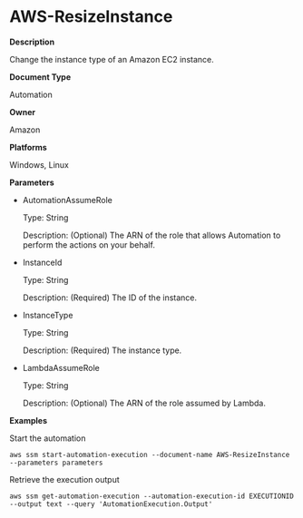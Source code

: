 # AWS\-ResizeInstance<a name="automation-aws-resizeinstance"></a>

**Description**

Change the instance type of an Amazon EC2 instance\.

**Document Type**

Automation

**Owner**

Amazon

**Platforms**

Windows, Linux

**Parameters**
+ AutomationAssumeRole

  Type: String

  Description: \(Optional\) The ARN of the role that allows Automation to perform the actions on your behalf\.
+ InstanceId

  Type: String

  Description: \(Required\) The ID of the instance\.
+ InstanceType

  Type: String

  Description: \(Required\) The instance type\.
+ LambdaAssumeRole

  Type: String

  Description: \(Optional\) The ARN of the role assumed by Lambda\.

**Examples**

Start the automation

```
aws ssm start-automation-execution --document-name AWS-ResizeInstance --parameters parameters
```

Retrieve the execution output

```
aws ssm get-automation-execution --automation-execution-id EXECUTIONID --output text --query 'AutomationExecution.Output'
```